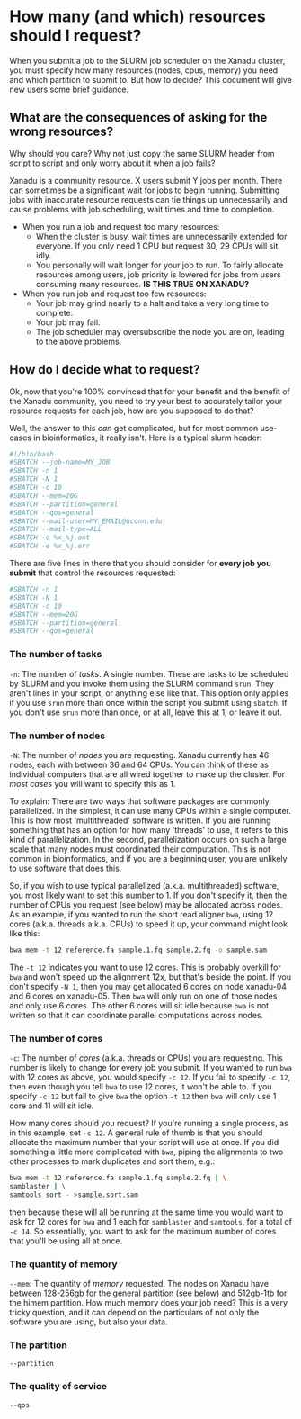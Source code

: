 # How many (and which) resources should I request?

When you submit a job to the SLURM job scheduler on the Xanadu cluster, you must specify how many resources (nodes, cpus, memory) you need and which partition to submit to. But how to decide? This document will give new users some brief guidance. 

## What are the consequences of asking for the wrong resources? 

Why should you care? Why not just copy the same SLURM header from script to script and only worry about it when a job fails? 

Xanadu is a community resource. X users submit Y jobs per month. There can sometimes be a significant wait for jobs to begin running. Submitting jobs with inaccurate resource requests can tie things up unnecessarily and cause problems with job scheduling, wait times and time to completion.

- When you run a job and request too many resources:
	- When the cluster is busy, wait times are unnecessarily extended for everyone. If you only need 1 CPU but request 30, 29 CPUs will sit idly. 
	- You personally will wait longer for your job to run. To fairly allocate resources among users, job priority is lowered for jobs from users consuming many resources. **IS THIS TRUE ON XANADU?**
- When you run job and request too few resources: 
	- Your job may grind nearly to a halt and take a very long time to complete. 
	- Your job may fail. 
	- The job scheduler may oversubscribe the node you are on, leading to the above problems. 


## How do I decide what to request? 

Ok, now that you're 100% convinced that for your benefit and the benefit of the Xanadu community, you need to try your best to accurately tailor your resource requests for each job, how are you supposed to do that? 

Well, the answer to this _can_ get complicated, but for most common use-cases in bioinformatics, it really isn't. Here is a typical slurm header:

```bash
#!/bin/bash 
#SBATCH --job-name=MY_JOB
#SBATCH -n 1
#SBATCH -N 1
#SBATCH -c 10
#SBATCH --mem=20G
#SBATCH --partition=general
#SBATCH --qos=general
#SBATCH --mail-user=MY_EMAIL@uconn.edu
#SBATCH --mail-type=ALL
#SBATCH -o %x_%j.out
#SBATCH -e %x_%j.err
```

There are five lines in there that you should consider for **every job you submit** that control the resources requested:

```bash
#SBATCH -n 1
#SBATCH -N 1
#SBATCH -c 10
#SBATCH --mem=20G
#SBATCH --partition=general
#SBATCH --qos=general
```

### The number of tasks

`-n`: The number of _tasks_. A single number. These are tasks to be scheduled by SLURM and you invoke them using the SLURM command `srun`. They aren't lines in your script, or anything else like that. This option only applies if you use `srun` more than once within the script you submit using `sbatch`. If you don't use `srun` more than once, or at all, leave this at 1, or leave it out. 

### The number of nodes

`-N`: The number of _nodes_ you are requesting. Xanadu currently has 46 nodes, each with between 36 and 64 CPUs. You can think of these as individual computers that are all wired together to make up the cluster. For _most cases_ you will want to specify this as 1. 

To explain: There are two ways that software packages are commonly parallelized. In the simplest, it can use many CPUs within a single computer. This is how most 'multithreaded' software is written. If you are running something that has an option for how many 'threads' to use, it refers to this kind of parallelization. In the second, parallelization occurs on such a large scale that many nodes must coordinated their computation. This is not common in bioinformatics, and if you are a beginning user, you are unlikely to use software that does this. 

So, if you wish to use typical parallelized (a.k.a. multithreaded) software, you most likely want to set this number to 1. If you don't specify it, then the number of CPUs you request (see below) may be allocated across nodes. As an example, if you wanted to run the short read aligner `bwa`, using 12 cores (a.k.a. threads a.k.a. CPUs) to speed it up, your command might look like this:

```bash
bwa mem -t 12 reference.fa sample.1.fq sample.2.fq -o sample.sam
```
The `-t 12` indicates you want to use 12 cores. This is probably overkill for `bwa` and won't speed up the alignment 12x, but that's beside the point. If you don't specify `-N 1`, then you may get allocated 6 cores on node xanadu-04 and 6 cores on xanadu-05. Then `bwa` will only run on one of those nodes and only use 6 cores. The other 6 cores will sit idle because `bwa` is not written so that it can coordinate parallel computations across nodes. 

### The number of cores

`-c`: The number of _cores_ (a.k.a. threads or CPUs) you are requesting. This number is likely to change for every job you submit. If you wanted to run `bwa` with 12 cores as above, you would specify `-c 12`. If you fail to specify `-c 12`, then even though you tell `bwa` to use 12 cores, it won't be able to. If you specify `-c 12` but fail to give `bwa` the option `-t 12` then `bwa` will only use 1 core and 11 will sit idle. 

How many cores should you request? If you're running a single process, as in this example, set `-c 12`. A general rule of thumb is that you should allocate the maximum number that your script will use at once. If you did something a little more complicated with `bwa`, piping the alignments to two other processes to mark duplicates and sort them, e.g.:

```bash
bwa mem -t 12 reference.fa sample.1.fq sample.2.fq | \
samblaster | \
samtools sort - >sample.sort.sam
```

then because these will all be running at the same time you would want to ask for 12 cores for `bwa` and 1 each for `samblaster` and `samtools`, for a total of `-c 14`. So essentially, you want to ask for the maximum number of cores that you'll be using all at once. 

### The quantity of memory

`--mem`: The quantity of _memory_ requested. The nodes on Xanadu have between 128-256gb for the general partition (see below) and 512gb-1tb for the himem partition. How much memory does your job need? This is a very tricky question, and it can depend on the particulars of not only the software you are using, but also your data. 


### The partition

`--partition`

### The quality of service

`--qos`

